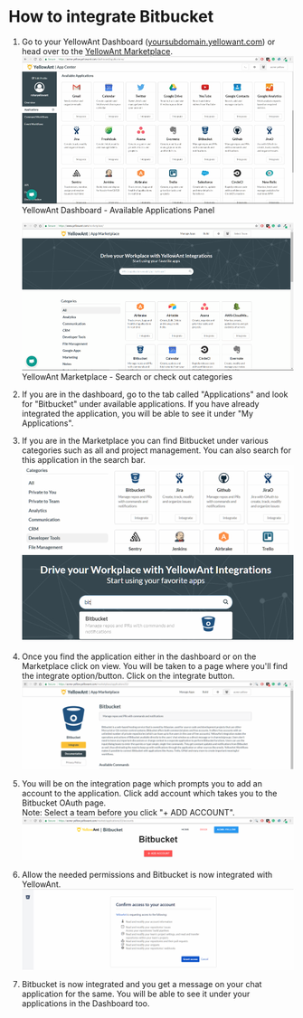 # **How to integrate Bitbucket**

1. Go to your YellowAnt Dashboard \([yoursubdomain.yellowant.com](/yoursubdomain.yellowant.com)\) or head over to the [YellowAnt Marketplace](https://www.yellowant.com/marketplace).  
   ![](/assets/InstaDash.jpg)YellowAnt Dashboard - Available Applications Panel

   ![](/assets/InstaMP.png)YellowAnt Marketplace - Search or check out categories

2. If you are in the dashboard, go to the tab called "Applications" and look for "Bitbucket" under available applications. If you have already integrated the application, you will be able to see it under "My Applications".

3. If you are in the Marketplace you can find Bitbucket under various categories such as all and project management. You can also search for this application in the search bar.  
   ![](/assets/bitbucket1.png)![](/assets/bb2.png)

4. Once you find the application either in the dashboard or on the Marketplace click on view. You will be taken to a page where you'll find the integrate option/button. Click on the integrate button.  
   ![](/assets/bb3.png)

5. You will be on the integration page which prompts you to add an account to the application. Click add account which takes you to the Bitbucket OAuth page.  
   Note: Select a team before you click "+ ADD ACCOUNT".  
   ![](/assets/bb6.png)  

6. Allow the needed permissions and Bitbucket is now integrated with YellowAnt.  
   ![](/assets/bb7.png)

7. Bitbucket is now integrated and you get a message on your chat application for the same. You will be able to see it under your applications in the Dashboard too.



